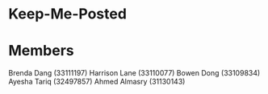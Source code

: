 # Keep-Me-Posted

# Members
Brenda Dang (33111197)
Harrison Lane (33110077)
Bowen Dong (33109834)
Ayesha Tariq (32497857)
Ahmed Almasry (31130143)
